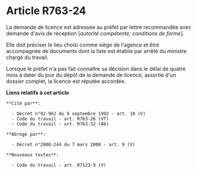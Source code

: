 # Article R763-24

La demande de licence est adressée au préfet par lettre recommandée avec demande d'avis de réception [*autorité compétente;
conditions de forme*].

Elle doit préciser le lieu choisi comme siège de l'agence et être accompagnée de documents dont la liste est établie par
arrêté du ministre chargé du travail.

Lorsque le préfet n'a pas fait connaître sa décision dans le délai de quatre mois à dater du jour du dépôt de la demande de
licence, assortie d'un dossier complet, la licence est réputée accordée.

**Liens relatifs à cet article**

	**Cité par**:

	  - Décret n°92-962 du 9 septembre 1992 - art. 10 (V)
	  - Code du travail - art. R763-26 (VT)
	  - Code du travail - art. R763-32 (Ab)

	**Abrogé par**:

	  - Décret n°2008-244 du 7 mars 2008 - art. 9 (V)

	**Nouveaux textes**:

	  - Code du travail - art. R7123-9 (V)
